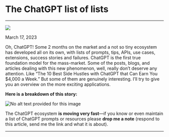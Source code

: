 # The ChatGPT list of lists

---

![](https://media.licdn.com/dms/image/D5612AQG7g3UT5AF3xw/article-cover_image-shrink_423_752/0/1679029008127?e=1687392000&v=beta&t=9lTOh5HKzrz8hyAvT_3-Uf3XINWxm1mc1RfUAE2BKbw)

March 17, 2023

Oh, ChatGPT! Some 2 months on the market and a not so tiny ecosystem has developed all on its own, with lists of prompts, tips, APIs, use cases, extensions, success stories and failures. ChatGPT is the first true foundation model for the mass-market. Some of the posts, blogs, and articles dealing with this new phenomenon, well, really don’t deserve any attention. Like “The 10 Best Side Hustles with ChatGPT that Can Earn You $4,000 a Week.” But some of them are genuinely interesting. I’ll try to give you an overview on the more exciting applications.

**Here is a breakdown of this story:**

![No alt text provided for this image](https://media.licdn.com/dms/image/D5612AQFmi6djF9JAtA/article-inline_image-shrink_1500_2232/0/1679029059591?e=1687392000&v=beta&t=yNTpJ3QDsm67D9-MfghA1mBRBuVFEniJnxistld9q6E)

The ChatGPT ecosystem **is moving very fast**—if you know or even maintain a list of ChatGPT prompts or resources please **drop me a note** (respond to this article, send me the link and what it is about).

---
